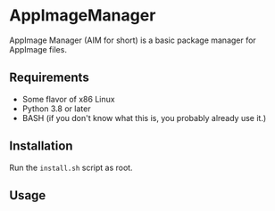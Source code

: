 # AppImageManager
AppImage Manager (AIM for short) is a basic package manager for AppImage files.

## Requirements
- Some flavor of x86 Linux
- Python 3.8 or later
- BASH (if you don't know what this is, you probably already use it.)

## Installation
Run the `install.sh` script as root.

## Usage

